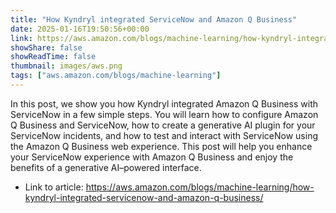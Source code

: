 ```yaml
---
title: "How Kyndryl integrated ServiceNow and Amazon Q Business"
date: 2025-01-16T19:50:56+00:00
link: https://aws.amazon.com/blogs/machine-learning/how-kyndryl-integrated-servicenow-and-amazon-q-business/
showShare: false
showReadTime: false
thumbnail: images/aws.png
tags: ["aws.amazon.com/blogs/machine-learning"]
---
```

In this post, we show you how Kyndryl integrated Amazon Q Business with ServiceNow in a few simple steps. You will learn how to configure Amazon Q Business and ServiceNow, how to create a generative AI plugin for your ServiceNow incidents, and how to test and interact with ServiceNow using the Amazon Q Business web experience. This post will help you enhance your ServiceNow experience with Amazon Q Business and enjoy the benefits of a generative AI–powered interface.

- Link to article: https://aws.amazon.com/blogs/machine-learning/how-kyndryl-integrated-servicenow-and-amazon-q-business/